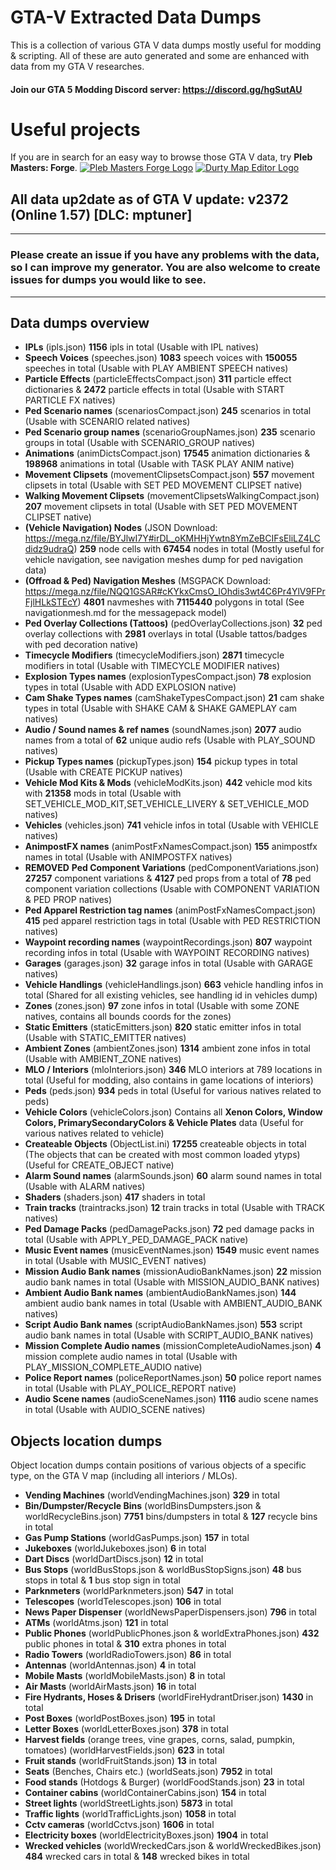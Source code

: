 # GTA-V Extracted Data Dumps
This is a collection of various GTA V data dumps mostly useful for modding &amp; scripting. All of these are auto generated and some are enhanced with data from my GTA V researches.
#### Join our GTA 5 Modding Discord server: https://discord.gg/hgSutAU
# Useful projects
If you are in search for an easy way to browse those GTA V data, try **Pleb Masters: Forge**.
[![Pleb Masters Forge Logo](https://i.imgur.com/hotlSPf.png)](https://forge.plebmasters.de)
[![Durty Map Editor Logo](https://i.imgur.com/WsRJv3u.png)](https://durty.me)

## All data up2date as of GTA V update: **v2372 (Online 1.57) [DLC: mptuner]**
---
### Please create an issue if you have any problems with the data, so I can improve my generator. You are also welcome to create issues for dumps you would like to see.
---
## **Data dumps overview**
- **IPLs** (ipls.json) **1156** ipls in total (Usable with IPL natives)
- **Speech Voices** (speeches.json) **1083** speech voices with **150055** speeches in total (Usable with PLAY AMBIENT SPEECH natives)
- **Particle Effects** (particleEffectsCompact.json) **311** particle effect dictionaries & **2472** particle effects in total (Usable with START PARTICLE FX natives)
- **Ped Scenario names** (scenariosCompact.json) **245** scenarios in total (Usable with SCENARIO related natives)
- **Ped Scenario group names** (scenarioGroupNames.json) **235** scenario groups in total (Usable with SCENARIO_GROUP natives)
- **Animations** (animDictsCompact.json) **17545** animation dictionaries & **198968** animations in total (Usable with TASK PLAY ANIM native)
- **Movement Clipsets** (movementClipsetsCompact.json) **557** movement clipsets in total (Usable with SET PED MOVEMENT CLIPSET native)
- **Walking Movement Clipsets** (movementClipsetsWalkingCompact.json) **207** movement clipsets in total (Usable with SET PED MOVEMENT CLIPSET native)
- **(Vehicle Navigation) Nodes** (JSON Download: https://mega.nz/file/BYJlwI7Y#irDL_oKMHHjYwtn8YmZeBCIFsEliLZ4LCdidz9udraQ) **259** node cells with **67454** nodes in total (Mostly useful for vehicle navigation, see navigation meshes dump for ped navigation data)
- **(Offroad & Ped) Navigation Meshes** (MSGPACK Download: https://mega.nz/file/NQQ1GSAR#cKYkxCmsO_IOhdis3wt4C6Pr4YlV9FPrFjlHLkSTEcY) **4801** navmeshes with **7115440** polygons in total (See navigationmesh.md for the messagepack model)
- **Ped Overlay Collections (Tattoos)** (pedOverlayCollections.json) **32** ped overlay collections with **2981** overlays in total (Usable tattos/badges with ped decoration native)
- **Timecycle Modifiers** (timecycleModifiers.json) **2871** timecycle modifiers in total (Usable with TIMECYCLE MODIFIER natives)
- **Explosion Types names** (explosionTypesCompact.json) **78** explosion types in total (Usable with ADD EXPLOSION native)
- **Cam Shake Types names** (camShakeTypesCompact.json) **21** cam shake types in total (Usable with SHAKE CAM & SHAKE GAMEPLAY cam natives)
- **Audio / Sound names & ref names** (soundNames.json) **2077** audio names from a total of **62** unique audio refs (Usable with PLAY_SOUND natives)
- **Pickup Types names** (pickupTypes.json) **154** pickup types in total (Usable with CREATE PICKUP natives)
- **Vehicle Mod Kits & Mods** (vehicleModKits.json) **442** vehicle mod kits with **21358** mods in total (Usable with SET_VEHICLE_MOD_KIT,SET_VEHICLE_LIVERY & SET_VEHICLE_MOD natives)
- **Vehicles** (vehicles.json) **741** vehicle infos in total (Usable with VEHICLE natives)
- **AnimpostFX names** (animPostFxNamesCompact.json) **155** animpostfx names in total (Usable with ANIMPOSTFX natives)
- **REMOVED** **Ped Component Variations** (pedComponentVariations.json) **27257** component variations & **4127** ped props from a total of **78** ped component variation collections (Usable with COMPONENT VARIATION & PED PROP natives)
- **Ped Apparel Restriction tag names** (animPostFxNamesCompact.json) **415** ped apparel restriction tags in total (Usable with PED RESTRICTION natives)
- **Waypoint recording names** (waypointRecordings.json) **807** waypoint recording infos in total (Usable with WAYPOINT RECORDING natives)
- **Garages** (garages.json) **32** garage infos in total (Usable with GARAGE natives)
- **Vehicle Handlings** (vehicleHandlings.json) **663** vehicle handling infos in total (Shared for all existing vehicles, see handling id in vehicles dump)
- **Zones** (zones.json) **97** zone infos in total (Usable with some ZONE natives, contains all bounds coords for the zones)
- **Static Emitters** (staticEmitters.json) **820** static emitter infos in total (Usable with STATIC_EMITTER natives)
- **Ambient Zones** (ambientZones.json) **1314** ambient zone infos in total (Usable with AMBIENT_ZONE natives)
- **MLO / Interiors** (mloInteriors.json) **346** MLO interiors at 789 locations in total (Useful for modding, also contains in game locations of interiors)
- **Peds** (peds.json) **934** peds in total (Useful for various natives related to peds)
- **Vehicle Colors** (vehicleColors.json) Contains all **Xenon Colors, Window Colors, PrimarySecondaryColors & Vehicle Plates** data (Useful for various natives related to vehicle)
- **Createable Objects** (ObjectList.ini) **17255** createable objects in total (The objects that can be created with most common loaded ytyps) (Useful for CREATE_OBJECT native)
- **Alarm Sound names** (alarmSounds.json) **60** alarm sound names in total (Usable with ALARM natives)
- **Shaders** (shaders.json) **417** shaders in total
- **Train tracks** (traintracks.json) **12** train tracks in total (Usable with TRACK natives)
- **Ped Damage Packs** (pedDamagePacks.json) **72** ped damage packs in total (Usable with APPLY_​PED_​DAMAGE_​PACK native)
- **Music Event names** (musicEventNames.json) **1549** music event names in total (Usable with MUSIC_EVENT natives)
- **Mission Audio Bank names** (missionAudioBankNames.json) **22** mission audio bank names in total (Usable with MISSION_AUDIO_BANK natives)
- **Ambient Audio Bank names** (ambientAudioBankNames.json) **144** ambient audio bank names in total (Usable with AMBIENT_AUDIO_BANK natives)
- **Script Audio Bank names** (scriptAudioBankNames.json) **553** script audio bank names in total (Usable with SCRIPT_AUDIO_BANK natives)
- **Mission Complete Audio names** (missionCompleteAudioNames.json) **4** mission complete audio names in total (Usable with PLAY_MISSION_COMPLETE_AUDIO native)
- **Police Report names** (policeReportNames.json) **50** police report names in total (Usable with PLAY_​POLICE_​REPORT native)
- **Audio Scene names** (audioSceneNames.json) **1116** audio scene names in total (Usable with AUDIO_SCENE natives)

## **Objects location dumps**
Object location dumps contain positions of various objects of a specific type, on the GTA V map (including all interiors / MLOs).
- **Vending Machines** (worldVendingMachines.json) **329** in total
- **Bin/Dumpster/Recycle Bins** (worldBinsDumpsters.json & worldRecycleBins.json) **7751** bins/dumpsters in total & **127** recycle bins in total
- **Gas Pump Stations** (worldGasPumps.json) **157** in total
- **Jukeboxes** (worldJukeboxes.json) **6** in total
- **Dart Discs** (worldDartDiscs.json) **12** in total
- **Bus Stops** (worldBusStops.json & worldBusStopSigns.json) **48** bus stops in total & **1** bus stop sign in total
- **Parknmeters** (worldParknmeters.json) **547** in total
- **Telescopes** (worldTelescopes.json) **106** in total
- **News Paper Dispenser** (worldNewsPaperDispensers.json) **796** in total
- **ATMs** (worldAtms.json) **121** in total
- **Public Phones** (worldPublicPhones.json & worldExtraPhones.json) **432** public phones in total & **310** extra phones in total
- **Radio Towers** (worldRadioTowers.json) **86** in total
- **Antennas** (worldAntennas.json) **4** in total
- **Mobile Masts** (worldMobileMasts.json) **8** in total
- **Air Masts** (worldAirMasts.json) **16** in total
- **Fire Hydrants, Hoses & Drisers** (worldFireHydrantDriser.json) **1430** in total
- **Post Boxes** (worldPostBoxes.json) **195** in total
- **Letter Boxes** (worldLetterBoxes.json) **378** in total
- **Harvest fields** (orange trees, vine grapes, corns, salad, pumpkin, tomatoes) (worldHarvestFields.json) **623** in total
- **Fruit stands** (worldFruitStands.json) **13** in total
- **Seats** (Benches, Chairs etc.) (worldSeats.json) **7952** in total
- **Food stands** (Hotdogs & Burger) (worldFoodStands.json) **23** in total
- **Container cabins** (worldContainerCabins.json) **154** in total
- **Street lights** (worldStreetLights.json) **5873** in total
- **Traffic lights** (worldTrafficLights.json) **1058** in total
- **Cctv cameras** (worldCctvs.json) **1606** in total
- **Electricity boxes** (worldElectricityBoxes.json) **1904** in total
- **Wrecked vehicles** (worldWreckedCars.json & worldWreckedBikes.json) **484** wrecked cars in total & **148** wrecked bikes in total